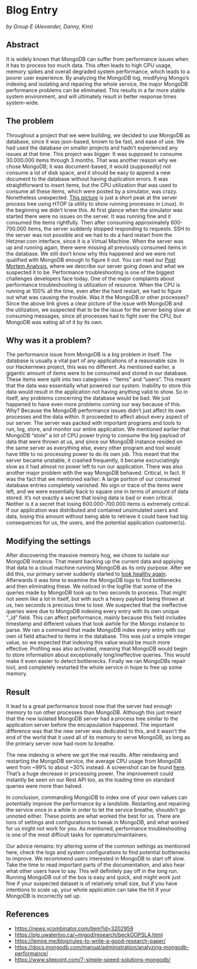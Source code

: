# Blog Entry

*by Group E (Alexander, Danny, Kim)*

## Abstract

It is widely known that MongoDB can suffer from performance issues when it has to process too much data. This often leads to high CPU usage, memory spikes and overall degraded system performance, which leads to a poorer user experience. By analyzing the MongoDB log, modifying Mongo’s indexing and isolating and repairing the whole service, the major MongoDB performance problems can be eliminated. This results in a far more stable system environment, and will ultimately result in better response times system-wide.

## The problem

Throughout a project that we were building, we decided to use MongoDB as database, since it was json-based, known to be fast, and ease of use. We had used the database on smaller projects and hadn’t experienced any issues at that time. This project was bigger. It was supposed to consume 30.000.000 items through 3 months. That was another reason why we chose MongoDB; it was document-based, it would (supposedly) not consume a lot of disk space, and it should be easy to append a new document to the database without having duplication errors. 
It was straightforward to insert items, but the CPU utilization that was used to consume all these items, which were posted by a simulator, was crazy. Nonetheless unexpected. [This picture](https://github.com/KIMB0/ufo-blog-entry/blob/master/serverHog.png) is just a short peak at the server process tree using HTOP (a utility to show running processes in Linux).
In the beginning we didn’t knew this. At first glance when the simulator was started there were no issues on the server. It was running fine and it consumed the items rightfully. Then after consuming approximately 600-700.000 items, the server suddenly stopped responding to requests. SSH to the server was not possible and we had to do a hard restart from the Hetzner.com interface, since it is a Virtual Machine. When the server was up and running again, there were missing all previously consumed items in the database. 
We still don’t know why this happened and we were not qualified with MongoDB enough to figure it out. You can read our [Post Mortem Analysis](https://github.com/KIMB0/LSD_frontend/blob/master/Documents/Post_Mrtem_Analysis_GroupE.pdf), where we describe our server going down and what we suspected it to be. 
Performance troubleshooting is one of the biggest challenges developers face today. One of the major complaints about performance troubleshooting is utilization of resource. When the CPU is running at 100% all the time, even after the hard restart, we had to figure out what was causing the trouble. Was it the MongoDB or other processes? Since the above link gives a clear picture of the issue with MongoDB and the utilization, we suspected that to be the issue for the server being slow at consuming messages, since all processes had to fight over the CPU, but MongoDB was eating all of it by its own.

## Why was it a problem?

The performance issue from MongoDB is a big problem in itself. The database is usually a vital part of any applications of a reasonable size. In our Hackernews project, this was no different. As mentioned earlier, a gigantic amount of items were to be consumed and stored in our database. These items were split into two categories - “items” and “users”. This meant that the data was essentially what powered our system. Inability to store this data would result in the application not having anything valid to show.
So in itself, any problems concerning the database would be bad. We just happened to have even more problems coming our way because of this. Why? Because the MongoDB performance issues didn’t just affect its own processes and the data within. It proceeded to affect about every aspect of our server. The server was packed with important programs and tools to run, log, store, and monitor our entire application. We mentioned earlier that MongoDB “stole” a lot of CPU power trying to consume the big payload of data that were thrown at us, and since our MongoDB instance resided on the same server as everything else, every other program and tool would have little to no processing power to do its own job. This meant that the server became unstable, it crashed frequently, it became excruciatingly slow as it had almost no power left to run our application. 
There was also another major problem with the way MongoDB behaved. Critical, in fact. It was the fact that we mentioned earlier: A large portion of our consumed database entries completely vanished. No sign or trace of the items were left, and we were essentially back to square one in terms of amount of data stored. It’s not exactly a secret that losing data is bad or even critical. Neither is it a secret that losing 600.000-700.000 items is extremely critical. If our application was distributed and contained unsimulated users and data, losing this amount without being able to retrieve it could have had big consequences for us, the users, and the potential application customer(s).

## Modifying the settings

After discovering the massive memory hog, we chose to isolate our MongoDB instance. That meant backing up the current data and applying that data to a cloud machine running MongoDB as its only purpose. After we did this, our primary server suddenly started to [look healthy again](https://github.com/KIMB0/ufo-blog-entry/blob/master/healthyServer.png).
Afterwards it was time to examine the MongoDB logs to find bottlenecks and then eliminating these. We noticed in the logfile that some of the queries made by MongoDB took up to two seconds to process. That might not seem like a lot in itself, but with such a heavy payload being thrown at us, two seconds is precious time to lose. We suspected that the ineffective queries were due to MongoDB indexing every entry with its own unique “_id” field. This can affect performance, mainly because this field includes timestamp and different values that took awhile for the Mongo instance to parse. We ran a command that made MongoDB index every entry with our own id field attached to items in the database. This was just a simple integer value, so we expected that indexing this value would be much more effective.
Profiling was also activated, meaning that MongoDB would begin to store information about exceptionally long/ineffective queries. This would make it even easier to detect bottlenecks.
Finally we ran MongoDBs repair tool, and completely restarted the whole service in hope to free up some memory.

## Result

It lead to a great performance boost now that the server had enough memory to run other processes than MongoDB. Although this just meant that the new isolated MongoDB server had a process tree similar to the application server before the encapsulation happened. The important difference was that the new server was dedicated to this, and it wasn’t the end of the world that it used all of its memory to serve MongoDB, as long as the primary server now had room to breathe.

The new indexing is where we got the real results. After reindexing and restarting the MongoDB service, the average CPU usage from MongoDB went from ~99% to about ~30% instead. A screenshot can be found [here](https://github.com/KIMB0/ufo-blog-entry/blob/master/healthyMongo.png). That’s a huge decrease in processing power. The improvement could instantly be seen on our Rest API too, as the loading time on standard queries were more than halved.

In conclusion, commanding MongoDB to index one of your own values can potentially improve the performance by a landslide. Restarting and repairing the service once in a while in order to let the service breathe, shouldn’t go unnoted either. These points are what worked the best for us. There are tons of settings and configurations to tweak in MongoDB, and what worked for us might not work for you. As mentioned, performance troubleshooting is one of the most difficult tasks for operators/maintainers.

Our advice remains: try altering some of the common settings as mentioned here, check the logs and system configurations to find potential bottlenecks to improve.
We recommend users interested in MongoDB to start off slow. Take the time to read important parts of the documentation, and also hear what other users have to say. This will definitely pay off in the long run. Running MongoDB out of the box is easy and quick, and might work just fine if your suspected dataset is of relatively small size, but if you have intentions to scale up, your whole application can take the hit if your MongoDB is incorrectly set up.

## References

- https://news.ycombinator.com/item?id=3202959
- https://plg.uwaterloo.ca/~migod/research/beckOOPSLA.html
- https://lemire.me/blog/rules-to-write-a-good-research-paper/
- https://docs.mongodb.com/manual/administration/analyzing-mongodb-performance/
- https://www.sitepoint.com/7-simple-speed-solutions-mongodb/
